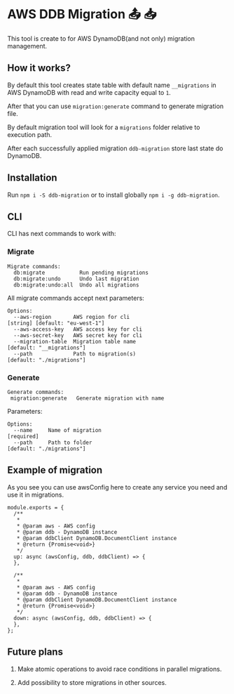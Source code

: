 # AWS DDB Migration :outbox_tray: :inbox_tray:

This tool is create to for AWS DynamoDB(and not only) migration management. 

## How it works?

By default this tool creates state table with default name `__migrations` in AWS DynamoDB with read and write capacity equal to `1`. 

After that you can use `migration:generate` command to generate migration file. 

By default migration tool will look for a `migrations` folder relative to execution path. 

After each successfully applied migration `ddb-migration` store last state do DynamoDB.

## Installation

Run `npm i -S ddb-migration` or to install globally `npm i -g ddb-migration`.

## CLI

CLI has next commands to work with:

### Migrate

```
Migrate commands:
  db:migrate           Run pending migrations
  db:migrate:undo      Undo last migration
  db:migrate:undo:all  Undo all migrations
```

All migrate commands accept next parameters:

```
Options:
  --aws-region       AWS region for cli                                                                               [string] [default: "eu-west-1"]
  --aws-access-key   AWS access key for cli
  --aws-secret-key   AWS secret key for cli
  --migration-table  Migration table name                                                                                   [default: "__migrations"]
  --path             Path to migration(s)                                                                                   [default: "./migrations"]
  ```
  
 ### Generate 
 
 ```
 Generate commands:
  migration:generate   Generate migration with name
```

Parameters:

```
Options:
  --name     Name of migration                                                                                                             [required]
  --path     Path to folder                                                                                                 [default: "./migrations"]
```

## Example of migration

As you see you can use awsConfig here to create any service you need and use it in migrations.

```
module.exports = {
  /**
   *
   * @param aws - AWS config
   * @param ddb - DynamoDB instance
   * @param ddbClient DynamoDB.DocumentClient instance
   * @return {Promise<void>}
   */
  up: async (awsConfig, ddb, ddbClient) => {
  },

  /**
   *
   * @param aws - AWS config
   * @param ddb - DynamoDB instance
   * @param ddbClient DynamoDB.DocumentClient instance
   * @return {Promise<void>}
   */
  down: async (awsConfig, ddb, ddbClient) => {
  },
};

```

## Future plans

1. Make atomic operations to avoid race conditions in parallel migrations.

2. Add possibility to store migrations in other sources.

